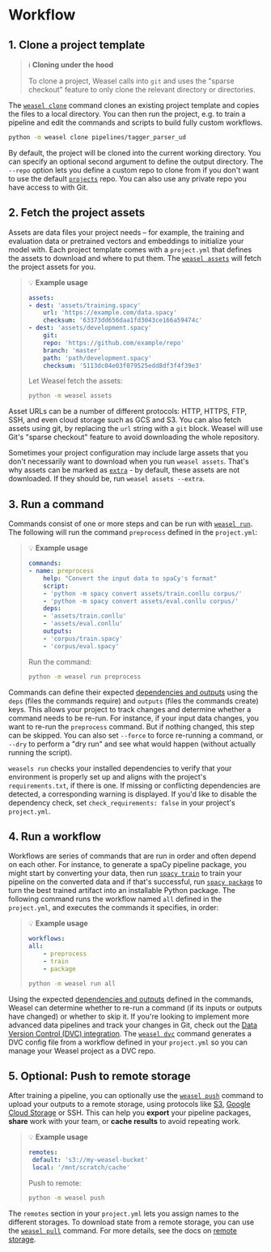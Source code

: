# Workflow

## 1. Clone a project template

> :information_source: **Cloning under the hood**
>
> To clone a project, Weasel calls into `git` and uses the "sparse checkout"
> feature to only clone the relevant directory or directories.

The [`weasel clone`](../cli.md#clipboard-clone) command clones an existing
project template and copies the files to a local directory. You can then run the
project, e.g. to train a pipeline and edit the commands and scripts to build
fully custom workflows.

```bash
python -m weasel clone pipelines/tagger_parser_ud
```

By default, the project will be cloned into the current working directory. You
can specify an optional second argument to define the output directory. The
`--repo` option lets you define a custom repo to clone from if you don't want to
use the default [`projects`](https://github.com/explosion/projects) repo. You can
also use any private repo you have access to with Git.

## 2. Fetch the project assets

Assets are data files your project needs – for example, the training and
evaluation data or pretrained vectors and embeddings to initialize your model
with. Each project template comes with a `project.yml` that defines the assets
to download and where to put them. The [`weasel assets`](../cli.md#open_file_folder-assets)
will fetch the project assets for you.

> :bulb: **Example usage**
>
> ```yaml title="project.yml"
> assets:
> - dest: 'assets/training.spacy'
>     url: 'https://example.com/data.spacy'
>     checksum: '63373dd656daa1fd3043ce166a59474c'
> - dest: 'assets/development.spacy'
>     git:
>     repo: 'https://github.com/example/repo'
>     branch: 'master'
>     path: 'path/development.spacy'
>     checksum: '5113dc04e03f079525edd8df3f4f39e3'
> ```
>
> Let Weasel fetch the assets:
>
> ```bash
> python -m weasel assets
> ```

Asset URLs can be a number of different protocols: HTTP, HTTPS, FTP, SSH, and
even cloud storage such as GCS and S3. You can also fetch assets using git, by
replacing the `url` string with a `git` block. Weasel will use Git's "sparse
checkout" feature to avoid downloading the whole repository.

Sometimes your project configuration may include large assets that you don't
necessarily want to download when you run `weasel assets`. That's why
assets can be marked as [`extra`](./directory-and-assets.md#data-assets) - by default, these assets
are not downloaded. If they should be, run `weasel assets --extra`.

## 3. Run a command

Commands consist of one or more steps and can be run with
[`weasel run`](../cli.md#rocket-run). The following will run the command
`preprocess` defined in the `project.yml`:

> :bulb: **Example usage**
>
> ```yaml title="project.yml"
> commands:
> - name: preprocess
>     help: "Convert the input data to spaCy's format"
>     script:
>     - 'python -m spacy convert assets/train.conllu corpus/'
>     - 'python -m spacy convert assets/eval.conllu corpus/'
>     deps:
>     - 'assets/train.conllu'
>     - 'assets/eval.conllu'
>     outputs:
>     - 'corpus/train.spacy'
>     - 'corpus/eval.spacy'
> ```
>
> Run the command:
>
> ```bash
> python -m weasel run preprocess
> ```

Commands can define their expected [dependencies and outputs](./directory-and-assets.md#dependencies-and-outputs)
using the `deps` (files the commands require) and `outputs` (files the commands
create) keys. This allows your project to track changes and determine whether a
command needs to be re-run. For instance, if your input data changes, you want
to re-run the `preprocess` command. But if nothing changed, this step can be
skipped. You can also set `--force` to force re-running a command, or `--dry` to
perform a "dry run" and see what would happen (without actually running the
script).

`weasels run` checks your installed dependencies to
verify that your environment is properly set up and aligns with the project's
`requirements.txt`, if there is one. If missing or conflicting dependencies are
detected, a corresponding warning is displayed. If you'd like to disable the
dependency check, set `check_requirements: false` in your project's
`project.yml`.

## 4. Run a workflow

Workflows are series of commands that are run in order and often depend on each
other. For instance, to generate a spaCy pipeline package, you might start by
converting your data, then run [`spacy train`](https://spacy.io/api/cli#train) to train your
pipeline on the converted data and if that's successful, run
[`spacy package`](https://spacy.io/api/cli#package) to turn the best trained artifact into an
installable Python package. The following command runs the workflow named `all`
defined in the `project.yml`, and executes the commands it specifies, in order:

> :bulb: **Example usage**
>
> ```yaml title="project.yml"
> workflows:
> all:
>     - preprocess
>     - train
>     - package
> ```
>
> ```bash
> python -m weasel run all
> ```

Using the expected [dependencies and outputs](./directory-and-assets.md#dependencies-and-outputs)
defined in the commands, Weasel can determine whether to re-run a command (if its inputs or
outputs have changed) or whether to skip it. If you're looking to implement more
advanced data pipelines and track your changes in Git, check out the
[Data Version Control (DVC) integration](./integrations.md#data-version-control-dvc). The
[`weasel dvc`](../cli.md#repeat-dvc) command generates a DVC config file
from a workflow defined in your `project.yml` so you can manage your Weasel
project as a DVC repo.

## 5. Optional: Push to remote storage

After training a pipeline, you can optionally use the
[`weasel push`](../cli.md#arrow_up-push) command to upload your outputs to
a remote storage, using protocols like [S3](https://aws.amazon.com/s3/),
[Google Cloud Storage](https://cloud.google.com/storage) or SSH. This can help
you **export** your pipeline packages, **share** work with your team, or **cache
results** to avoid repeating work.

> :bulb: **Example usage**
>
>```yaml title="project.yml"
>remotes:
>  default: 's3://my-weasel-bucket'
>  local: '/mnt/scratch/cache'
>```
>
>Push to remote:
>
>```bash
>python -m weasel push
>```

The `remotes` section in your `project.yml` lets you assign names to the
different storages. To download state from a remote storage, you can use the
[`weasel pull`](../cli.md#arrow_down-pull) command. For more details, see the
docs on [remote storage](./remote-storage.md).
